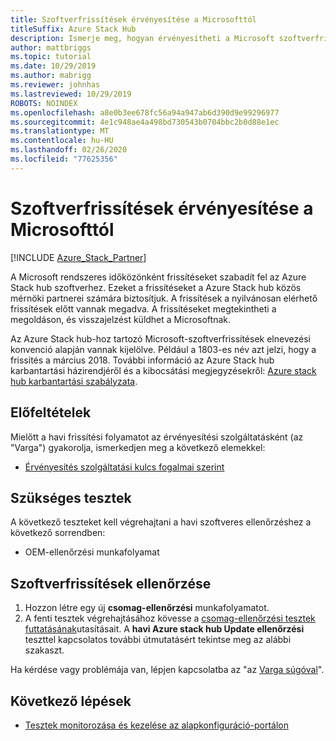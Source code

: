 ```yaml
---
title: Szoftverfrissítések érvényesítése a Microsofttól
titleSuffix: Azure Stack Hub
description: Ismerje meg, hogyan érvényesítheti a Microsoft szoftverfrissítéseket a Azure Stack hub érvényesítésével szolgáltatásként.
author: mattbriggs
ms.topic: tutorial
ms.date: 10/29/2019
ms.author: mabrigg
ms.reviewer: johnhas
ms.lastreviewed: 10/29/2019
ROBOTS: NOINDEX
ms.openlocfilehash: a8e0b3ee678fc56a94a947ab6d390d9e99296977
ms.sourcegitcommit: 4e1c948ae4a498bd730543b0704bbc2b0d88e1ec
ms.translationtype: MT
ms.contentlocale: hu-HU
ms.lasthandoff: 02/26/2020
ms.locfileid: "77625356"
---
```

# <a name="validate-software-updates-from-microsoft"></a>Szoftverfrissítések érvényesítése a Microsofttól

[!INCLUDE [Azure_Stack_Partner](./includes/azure-stack-partner-appliesto.md)]

A Microsoft rendszeres időközönként frissítéseket szabadít fel az Azure Stack hub szoftverhez. Ezeket a frissítéseket a Azure Stack hub közös mérnöki partnerei számára biztosítjuk. A frissítések a nyilvánosan elérhető frissítések előtt vannak megadva. A frissítéseket megtekintheti a megoldáson, és visszajelzést küldhet a Microsoftnak.

Az Azure Stack hub-hoz tartozó Microsoft-szoftverfrissítések elnevezési konvenció alapján vannak kijelölve. Például a 1803-es név azt jelzi, hogy a frissítés a március 2018. További információ az Azure Stack hub karbantartási házirendjéről és a kibocsátási megjegyzésekről: [Azure stack hub karbantartási szabályzata](../operator/azure-stack-servicing-policy.md).

## <a name="prerequisites"></a>Előfeltételek

Mielőtt a havi frissítési folyamatot az érvényesítési szolgáltatásként (az "Varga") gyakorolja, ismerkedjen meg a következő elemekkel:

- [Érvényesítés szolgáltatási kulcs fogalmai szerint](azure-stack-vaas-key-concepts.md)

## <a name="required-tests"></a>Szükséges tesztek

A következő teszteket kell végrehajtani a havi szoftveres ellenőrzéshez a következő sorrendben:

- OEM-ellenőrzési munkafolyamat

## <a name="validating-software-updates"></a>Szoftverfrissítések ellenőrzése

1. Hozzon létre egy új **csomag-ellenőrzési** munkafolyamatot.
1. A fenti tesztek végrehajtásához kövesse a [csomag-ellenőrzési tesztek futtatásának](azure-stack-vaas-validate-oem-package.md#run-package-validation-tests)utasításait. A **havi Azure stack hub Update ellenőrzési** teszttel kapcsolatos további útmutatásért tekintse meg az alábbi szakaszt.

Ha kérdése vagy problémája van, lépjen kapcsolatba az "az [Varga súgóval](mailto:vaashelp@microsoft.com)".

## <a name="next-steps"></a>Következő lépések

- [Tesztek monitorozása és kezelése az alapkonfiguráció-portálon](azure-stack-vaas-monitor-test.md)